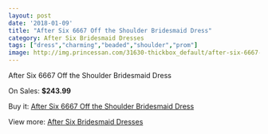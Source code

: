 ```yaml
---
layout: post
date: '2018-01-09'
title: "After Six 6667 Off the Shoulder Bridesmaid Dress"
category: After Six Bridesmaid Dresses
tags: ["dress","charming","beaded","shoulder","prom"]
image: http://img.princessan.com/31630-thickbox_default/after-six-6667-off-the-shoulder-bridesmaid-dress.jpg
---
```

After Six 6667 Off the Shoulder Bridesmaid Dress

On Sales: **$243.99**
<a href="https://www.princessan.com/en/14349-after-six-6667-off-the-shoulder-bridesmaid-dress.html"><amp-img layout="responsive" width="600" height="600" src="//img.princessan.com/31630-thickbox_default/after-six-6667-off-the-shoulder-bridesmaid-dress.jpg" alt="After Six 6667 Off the Shoulder Bridesmaid Dress 0" /></a>

Buy it: [After Six 6667 Off the Shoulder Bridesmaid Dress](https://www.princessan.com/en/14349-after-six-6667-off-the-shoulder-bridesmaid-dress.html "After Six 6667 Off the Shoulder Bridesmaid Dress")

View more: [After Six Bridesmaid Dresses](https://www.princessan.com/en/105- "After Six Bridesmaid Dresses")